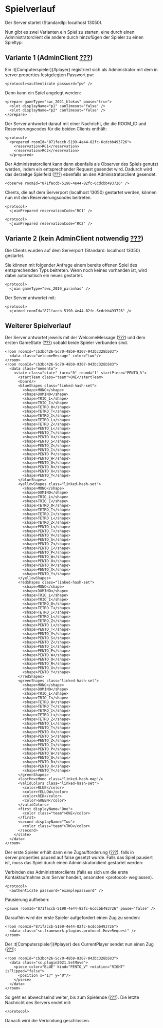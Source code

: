 # Spielverlauf

Der Server startet (StandardIp: localhost 13050).

Nun gibt es zwei Varianten ein Spiel zu starten, eine durch einen
Administratorclient die andere durch hinzufügen der Spieler zu einen
Spieltyp:

## Variante 1 (AdminClient [???](#mit-reservierungscode))

Ein :t[Computerspieler]{#player} registriert sich als Administrator mit dem in
server.properties festgelegten Passwort pw:

    <protocol><authenticate password="pw" />

Dann kann ein Spiel angelegt werden:

    <prepare gameType="swc_2021_blokus" pause="true">
      <slot displayName="p1" canTimeout="false" />
      <slot displayName="p2" canTimeout="false" />
    </prepare>

Der Server antwortet darauf mit einer Nachricht, die die ROOM\_ID und
Reservierungscodes für die beiden Clients enthält:

    <protocol>
      <prepared roomId="871faccb-5190-4e44-82fc-6cdcbb493726">
        <reservation>RC1</reservation>
        <reservation>RC2</reservation>
      </prepared>

Der Administratorclient kann dann ebenfalls als Observer des Spiels
genutzt werden, indem ein entsprechender Request gesendet wird. Dadurch
wird das derzeitge Spielfeld ([???](#memento)) ebenfalls an den
Administratorclient gesendet.

    <observe roomId="871faccb-5190-4e44-82fc-6cdcbb493726" />

Clients, die auf dem Serverport (localhost 13050) gestartet werden,
können nun mit den Reservierungscodes beitreten.

    <protocol>
      <joinPrepared reservationCode="RC1" />

    <protocol>
      <joinPrepared reservationCode="RC2" />

## Variante 2 (kein AdminClient notwendig [???](#ohne-reservierungscode))

Die Clients wurden auf dem Serverport (Standard: localhost 13050)
gestartet.

Sie können mit folgender Anfrage einem bereits offenen Spiel des
entsprechenden Typs beitreten. Wenn noch keines vorhanden ist, wird
dabei automatisch ein neues gestartet.

    <protocol>
      <join gameType="swc_2019_piranhas" />

Der Server antwortet mit:

    <protocol>
      <joined roomId="871faccb-5190-4e44-82fc-6cdcbb493726" />

## Weiterer Spielverlauf

Der Server antwortet jeweils mit der WelcomeMessage
([???](#welcome-message)) und dem ersten GameState ([???](#memento))
sobald beide Spieler verbunden sind.

    <room roomId="cb3bc426-5c70-48b9-9307-943bc328b503">
      <data class="welcomeMessage" color="two"/>
    </room>
    <room roomId="cb3bc426-5c70-48b9-9307-943bc328b503">
      <data class="memento">
        <state class="state" turn="0" round="1" startPiece="PENTO_V">
          <startTeam class="team">ONE</startTeam>
          <board/>
          <blueShapes class="linked-hash-set">
            <shape>MONO</shape>
            <shape>DOMINO</shape>
            <shape>TRIO_L</shape>
            <shape>TRIO_I</shape>
            <shape>TETRO_O</shape>
            <shape>TETRO_T</shape>
            <shape>TETRO_I</shape>
            <shape>TETRO_L</shape>
            <shape>TETRO_Z</shape>
            <shape>PENTO_L</shape>
            <shape>PENTO_T</shape>
            <shape>PENTO_V</shape>
            <shape>PENTO_S</shape>
            <shape>PENTO_Z</shape>
            <shape>PENTO_I</shape>
            <shape>PENTO_P</shape>
            <shape>PENTO_W</shape>
            <shape>PENTO_U</shape>
            <shape>PENTO_R</shape>
            <shape>PENTO_X</shape>
            <shape>PENTO_Y</shape>
          </blueShapes>
          <yellowShapes class="linked-hash-set">
            <shape>MONO</shape>
            <shape>DOMINO</shape>
            <shape>TRIO_L</shape>
            <shape>TRIO_I</shape>
            <shape>TETRO_O</shape>
            <shape>TETRO_T</shape>
            <shape>TETRO_I</shape>
            <shape>TETRO_L</shape>
            <shape>TETRO_Z</shape>
            <shape>PENTO_L</shape>
            <shape>PENTO_T</shape>
            <shape>PENTO_V</shape>
            <shape>PENTO_S</shape>
            <shape>PENTO_Z</shape>
            <shape>PENTO_I</shape>
            <shape>PENTO_P</shape>
            <shape>PENTO_W</shape>
            <shape>PENTO_U</shape>
            <shape>PENTO_R</shape>
            <shape>PENTO_X</shape>
            <shape>PENTO_Y</shape>
          </yellowShapes>
          <redShapes class="linked-hash-set">
            <shape>MONO</shape>
            <shape>DOMINO</shape>
            <shape>TRIO_L</shape>
            <shape>TRIO_I</shape>
            <shape>TETRO_O</shape>
            <shape>TETRO_T</shape>
            <shape>TETRO_I</shape>
            <shape>TETRO_L</shape>
            <shape>TETRO_Z</shape>
            <shape>PENTO_L</shape>
            <shape>PENTO_T</shape>
            <shape>PENTO_V</shape>
            <shape>PENTO_S</shape>
            <shape>PENTO_Z</shape>
            <shape>PENTO_I</shape>
            <shape>PENTO_P</shape>
            <shape>PENTO_W</shape>
            <shape>PENTO_U</shape>
            <shape>PENTO_R</shape>
            <shape>PENTO_X</shape>
            <shape>PENTO_Y</shape>
          </redShapes>
          <greenShapes class="linked-hash-set">
            <shape>MONO</shape>
            <shape>DOMINO</shape>
            <shape>TRIO_L</shape>
            <shape>TRIO_I</shape>
            <shape>TETRO_O</shape>
            <shape>TETRO_T</shape>
            <shape>TETRO_I</shape>
            <shape>TETRO_L</shape>
            <shape>TETRO_Z</shape>
            <shape>PENTO_L</shape>
            <shape>PENTO_T</shape>
            <shape>PENTO_V</shape>
            <shape>PENTO_S</shape>
            <shape>PENTO_Z</shape>
            <shape>PENTO_I</shape>
            <shape>PENTO_P</shape>
            <shape>PENTO_W</shape>
            <shape>PENTO_U</shape>
            <shape>PENTO_R</shape>
            <shape>PENTO_X</shape>
            <shape>PENTO_Y</shape>
          </greenShapes>
          <lastMoveMono class="linked-hash-map"/>
          <validColors class="linked-hash-set">
            <color>BLUE</color>
            <color>YELLOW</color>
            <color>RED</color>
            <color>GREEN</color>
          </validColors>
          <first displayName="One">
            <color class="team">ONE</color>
          </first>
          <second displayName="Two">
            <color class="team">TWO</color>
          </second>
        </state>
      </data>
    </room>

Der erste Spieler erhält dann eine Zugaufforderung
([???](#move-request)), falls in server.properties paused auf false
gesetzt wurde. Falls das Spiel pausiert ist, muss das Spiel durch einen
Administratorclient gestartet werden:

Verbinden des Administratorclients (falls es sich um die erste
Kontaktaufnahme zum Server handelt, ansonsten &lt;protocol&gt;
weglassen).

    <protocol>
      <authenticate password="examplepassword" />

Pausierung aufheben:

    <pause roomId="871faccb-5190-4e44-82fc-6cdcbb493726" pause="false" />

Daraufhin wird der erste Spieler aufgefordert einen Zug zu senden:

    <room roomId="871faccb-5190-4e44-82fc-6cdcbb493726">
      <data class="sc.framework.plugins.protocol.MoveRequest" />
    </room>

Der :t[Computerspieler]{#player} des CurrentPlayer sendet nun einen Zug ([???](#zug)):

    <room roomId="cb3bc426-5c70-48b9-9307-943bc328b503">
      <data class="sc.plugin2021.SetMove">
        <piece color="BLUE" kind="PENTO_V" rotation="RIGHT" isFlipped="false">
          <position x="17" y="0"/>
        </piece>
      </data>
    </room>

So geht es abwechselnd weiter, bis zum Spielende ([???](#spielende)).
Die letzte Nachricht des Servers endet mit:

    </protocol>

Danach wird die Verbindung geschlossen.
